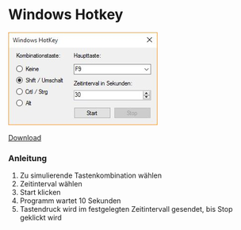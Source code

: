 # Windows Hotkey

![Windows Hotkey Screen](assets/screen.jpg)

[Download](https://github.com/Teddy95/Windows-Hotkey/releases/latest)

### Anleitung

1. Zu simulierende Tastenkombination wählen
2. Zeitinterval wählen
2. Start klicken
3. Programm wartet 10 Sekunden
4. Tastendruck wird im festgelegten Zeitintervall gesendet, bis Stop geklickt wird
